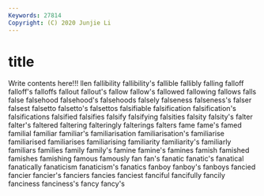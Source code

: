 ```yaml
---
Keywords: 27814
Copyright: (C) 2020 Junjie Li
---
```


# title

Write contents here!!!
llen 
fallibility 
fallibility's 
fallible 
fallibly
falling 
falloff 
falloff's 
falloffs 
fallout 
fallout's 
fallow 
fallow's 
fallowed 
fallowing
fallows 
falls 
false 
falsehood 
falsehood's 
falsehoods 
falsely 
falseness 
falseness's 
falser
falsest 
falsetto 
falsetto's 
falsettos 
falsifiable 
falsification 
falsification's 
falsifications 
falsified 
falsifies
falsify 
falsifying 
falsities 
falsity 
falsity's 
falter 
falter's 
faltered 
faltering 
falteringly
falterings 
falters 
fame 
fame's 
famed 
familial 
familiar 
familiar's 
familiarisation 
familiarisation's
familiarise 
familiarised 
familiarises 
familiarising 
familiarity 
familiarity's 
familiarly 
familiars 
families 
family
family's 
famine 
famine's 
famines 
famish 
famished 
famishes 
famishing 
famous 
famously
fan 
fan's 
fanatic 
fanatic's 
fanatical 
fanatically 
fanaticism 
fanaticism's 
fanatics 
fanboy
fanboy's 
fanboys 
fancied 
fancier 
fancier's 
fanciers 
fancies 
fanciest 
fanciful 
fancifully
fancily 
fanciness 
fanciness's 
fancy 
fancy's 
